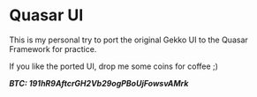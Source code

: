 # Quasar UI

This is my personal try to port the original Gekko UI to the Quasar Framework for practice.

If you like the ported UI, drop me some coins for coffee ;)

***BTC: 191hR9AftcrGH2Vb29ogPBoUjFowsvAMrk***
